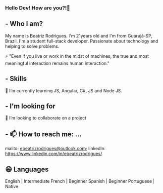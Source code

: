 ### Hello Dev! How are you?!👋


## - Who I am?
  My name is Beatriz Rodrigues. I'm 21years old and I'm from Guarujá-SP, Brazil. I'm a student full-stack developer. Passionate about technology and helping to solve problems.
  

  ⚡ "Even if you live or work in the midst of machines, the true and most meaningful interaction remains human interaction." 


## - Skills

  🌱 I’m currently learning JS, Angular, C#, JS and Node JS.

## - I'm looking for

  👯 I’m looking to collaborate on a project

## - 📫 How to reach me: ...

  malito: ebeatrizrodrigues@outlook.com;
  linkedIn: https://www.linkedin.com/in/ebeatrizrodrigues/

##  😄 Languages
  English | Intermediate
  French | Beginner
  Spanish | Beginner
  Portuguese | Native

